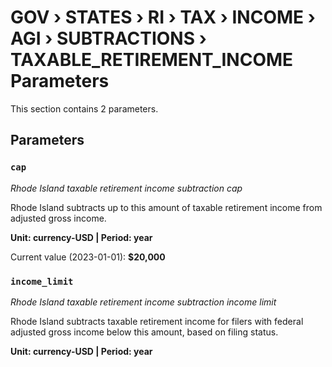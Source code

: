 # GOV › STATES › RI › TAX › INCOME › AGI › SUBTRACTIONS › TAXABLE_RETIREMENT_INCOME Parameters

This section contains 2 parameters.

## Parameters

### `cap`
*Rhode Island taxable retirement income subtraction cap*

Rhode Island subtracts up to this amount of taxable retirement income from adjusted gross income.

**Unit: currency-USD | Period: year**

Current value (2023-01-01): **$20,000**


### `income_limit`
*Rhode Island taxable retirement income subtraction income limit*

Rhode Island subtracts taxable retirement income for filers with federal adjusted gross income below this amount, based on filing status.

**Unit: currency-USD | Period: year**

